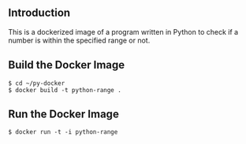 ## Introduction
This is a dockerized image of a program written in Python to check if a number is within the specified range or not.

## Build the Docker Image
```
$ cd ~/py-docker  
$ docker build -t python-range .
```

## Run the Docker Image
```
$ docker run -t -i python-range 
```